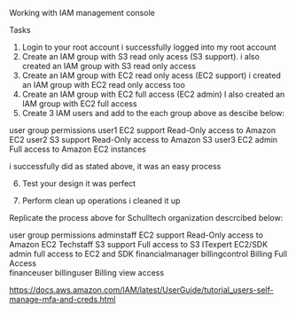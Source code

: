 Working with IAM management console

Tasks

1. Login to your root account
i successfully logged into my root account
2. Create an IAM group with S3 read only acess (S3 support).
i also created an IAM group with S3 read only access
3. Create an IAM group with EC2 read only acess (EC2 support)
i created an IAM group with EC2 read only access too
4. Create an IAM group with EC2 full access (EC2 admin)
I also created an IAM group with EC2 full access 
5. Create 3 IAM users and add to the each group above as descibe below:


user      group          permissions
user1     EC2 support     Read-Only access to Amazon EC2
user2     S3 support      Read-Only access to Amazon S3
user3     EC2 admin       Full access to Amazon EC2 instances

i successfully did as stated above, it was an easy process

6. Test your design
it was perfect

7. Perform clean up operations
i cleaned it up

Replicate the process above for  Schulltech organization descrcibed below:


user               group                       permissions
adminstaff         EC2 support          Read-Only access to Amazon EC2
Techstaff          S3 support           Full access to S3
ITexpert           EC2/SDK admin        full access to EC2 and SDK
financialmanager     billingcontrol      Billing Full Access  
financeuser          billinguser          Billing view access



https://docs.aws.amazon.com/IAM/latest/UserGuide/tutorial_users-self-manage-mfa-and-creds.html


